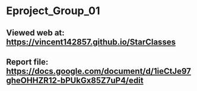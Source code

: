 # Eproject_Group_01
## Viewed web at: https://vincent142857.github.io/StarClasses
## Report file: https://docs.google.com/document/d/1ieCtJe97gheOHHZR12-bPUkGx85Z7uP4/edit
